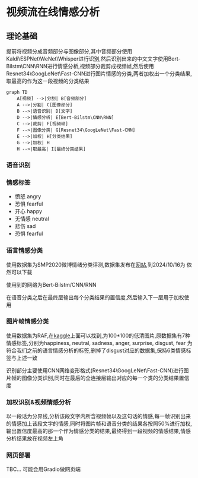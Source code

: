 # 视频流在线情感分析

## 理论基础

提前将视频分成音频部分与图像部分,其中音频部分使用Kaldi\ESPNet\WeNet\Whisper进行识别,然后识别出来的中文文字使用Bert-Bilstm\CNN\RNN进行情感分析,视频部分裁剪成视频帧,然后使用Resnet34\GoogLeNet\Fast-CNN进行图片情感的分类,两者加权出一个分类结果,取最高的作为这一段视频的分类结果	

```mermaid
graph TD
    A[视频] -->|分割| B[音频部分]
    A -->|分割| C[图像部分]
    B -->|语音识别| D[文字]
    D -->|情感分析| E[Bert-Bilstm\CNN\RNN]
    C -->|裁剪| F[视频帧]
    F -->|图像分类| G[Resnet34\GoogLeNet\Fast-CNN]
    E -->|加权| H[分类结果]
    G -->|加权| H
    H -->|取最高| I[最终分类结果]
```

### 语音识别


### 情感标签

- 愤怒 angry
- 恐惧 fearful
- 开心 happy
- 无情感 neutral
- 悲伤 sad
- 恐惧 fearful

### 语言情感分类

使用数据集为SMP2020微博情绪分类评测,数据集发布在[网站](https://smp2020ewect.github.io/),到2024/10/16为 依然可以下载

使用到的网络为Bert-Bilstm/CNN/RNN

在语音分类之后在最终层输出每个分类结果的置信度,然后输入下一层用于加权使用

### 图片帧情感分类

使用数据集为RAF,在[kaggle](https://www.kaggle.com/datasets/shuvoalok/raf-db-dataset/)上面可以找到,为100*100的低清图片,原数据集有7种情感标签,分别为happiness, neutral, sadness, anger, surprise, disgust, fear 为符合我们之前的语言情感分析的标签,删掉了disgust对应的数据集,保持6类情感标签与上述一致

识别部分主要使用CNN网络变形格式(Resnet34\GoogLeNet\Fast-CNN)进行图片帧的图像分类识别,同时在最后的全连接层输出对应的每一个类的分类结果置信度

### 加权识别&视频情感分析

以一段话为分界线,分析该段文字内所含视频帧以及这句话的情感,每一帧识别出来的情感加上该段文字的情感,同时将图片帧和语音分类的结果各按照50%进行加权,输出置信度最高的那一个作为情感分类的结果,最终得到一段视频的情感结果,情感分析结果放在视频左上角

### 网页部署

TBC... 可能会用Gradio做网页端

